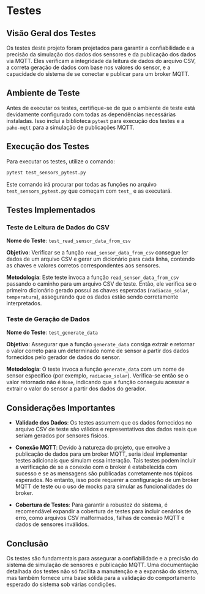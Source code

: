 
# Testes

## Visão Geral dos Testes

Os testes deste projeto foram projetados para garantir a confiabilidade e a precisão da simulação dos dados dos sensores e da publicação dos dados via MQTT. Eles verificam a integridade da leitura de dados do arquivo CSV, a correta geração de dados com base nos valores do sensor, e a capacidade do sistema de se conectar e publicar para um broker MQTT.

## Ambiente de Teste

Antes de executar os testes, certifique-se de que o ambiente de teste está devidamente configurado com todas as dependências necessárias instaladas. Isso inclui a biblioteca `pytest` para execução dos testes e a `paho-mqtt` para a simulação de publicações MQTT.

## Execução dos Testes

Para executar os testes, utilize o comando:

```sh
pytest test_sensors_pytest.py
```

Este comando irá procurar por todas as funções no arquivo `test_sensors_pytest.py` que começam com `test_` e as executará.

## Testes Implementados

### Teste de Leitura de Dados do CSV

**Nome do Teste**: `test_read_sensor_data_from_csv`

**Objetivo**: Verificar se a função `read_sensor_data_from_csv` consegue ler dados de um arquivo CSV e gerar um dicionário para cada linha, contendo as chaves e valores corretos correspondentes aos sensores.

**Metodologia**: Este teste invoca a função `read_sensor_data_from_csv` passando o caminho para um arquivo CSV de teste. Então, ele verifica se o primeiro dicionário gerado possui as chaves esperadas (`radiacao_solar`, `temperatura`), assegurando que os dados estão sendo corretamente interpretados.

### Teste de Geração de Dados

**Nome do Teste**: `test_generate_data`

**Objetivo**: Assegurar que a função `generate_data` consiga extrair e retornar o valor correto para um determinado nome de sensor a partir dos dados fornecidos pelo gerador de dados do sensor.

**Metodologia**: O teste invoca a função `generate_data` com um nome de sensor específico (por exemplo, `radiacao_solar`). Verifica-se então se o valor retornado não é `None`, indicando que a função conseguiu acessar e extrair o valor do sensor a partir dos dados do gerador.

## Considerações Importantes

- **Validade dos Dados**: Os testes assumem que os dados fornecidos no arquivo CSV de teste são válidos e representativos dos dados reais que seriam gerados por sensores físicos.

- **Conexão MQTT**: Devido à natureza do projeto, que envolve a publicação de dados para um broker MQTT, seria ideal implementar testes adicionais que simulam essa interação. Tais testes podem incluir a verificação de se a conexão com o broker é estabelecida com sucesso e se as mensagens são publicadas corretamente nos tópicos esperados. No entanto, isso pode requerer a configuração de um broker MQTT de teste ou o uso de mocks para simular as funcionalidades do broker.

- **Cobertura de Testes**: Para garantir a robustez do sistema, é recomendável expandir a cobertura de testes para incluir cenários de erro, como arquivos CSV malformados, falhas de conexão MQTT e dados de sensores inválidos.

## Conclusão

Os testes são fundamentais para assegurar a confiabilidade e a precisão do sistema de simulação de sensores e publicação MQTT. Uma documentação detalhada dos testes não só facilita a manutenção e a expansão do sistema, mas também fornece uma base sólida para a validação do comportamento esperado do sistema sob várias condições.